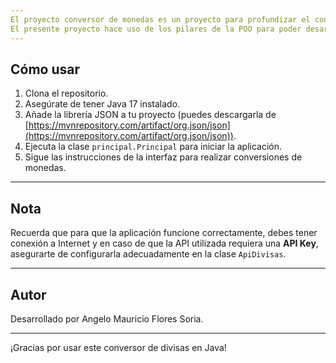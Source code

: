 ```yaml
---
El proyecto conversor de monedas es un proyecto para profundizar el conocimiento del lenguaje de programacion Java y el paradigma de la PROGRAMACION ORIENTADA A OBJETOS.
El presente proyecto hace uso de los pilares de la POO para poder desarrollar un solucion que puede ser escalable y de facil mantenimiento. Esto con el uso de las clases para distintas tareas que el programa requiere.
---
```


## Cómo usar

1. Clona el repositorio.
2. Asegúrate de tener Java 17 instalado.
3. Añade la librería JSON a tu proyecto (puedes descargarla de [https://mvnrepository.com/artifact/org.json/json](https://mvnrepository.com/artifact/org.json/json)).
4. Ejecuta la clase `principal.Principal` para iniciar la aplicación.
5. Sigue las instrucciones de la interfaz para realizar conversiones de monedas.

---

## Nota

Recuerda que para que la aplicación funcione correctamente, debes tener conexión a Internet y en caso de que la API utilizada requiera una **API Key**, asegurarte de configurarla adecuadamente en la clase `ApiDivisas`.

---

## Autor

Desarrollado por Angelo Mauricio Flores Soria.

---

¡Gracias por usar este conversor de divisas en Java!
